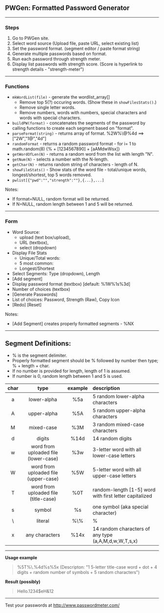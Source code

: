 ## PWGen: Formatted Password Generator ##
---
### Steps ###
1. Go to PWGen site.
2. Select word source (Upload file, paste URL, select existing list)
2. Set the password format. (segment editor / paste format string)
5. Generate multiple passwords based on format.
6. Run each password through strength meter.
7. Display list passwords with strength score. (Score is hyperlink to strength details - "strength-meter")
---
### Functions ###
  * `mkWordList(file)` - generate the wordlist_array[]
    * Remove top 5(?) occuring words. (Show these in `showFilesStats()`.)
    * Remove single letter words.
    * Remove numbers, words with numbers, special characters and words with special characters.
  * `buildPW(format)` - concatenates the segments of the password by calling functions to create each segment based on "format".
  * `parseFormat(string)` - returns array of format. %2W%\\\@%4d ==> ["2W","1@","4d"]
  * `randomFormat` - returns a random password format - for i= 1 to math.random(8) {% + [1234567890] + [aAMdwWsx]}
  * `getWordOfLen(N)` - returns a random word from the list with length "N".
  * `getNum(N)` - selects a number with the N-length.
  * `getChar(N)` - returns random string of characters - length of N.
  * `showFileStats()` - Show stats of the word file - total/unique words, longest/shortest, top 5 words removed.
  * `pwlist[{"pwd":"","strength":""},{...},...]`

Notes:
  * If format=NULL, random format will be returned.
  * If N=NULL, random length between 1 and 5 will be returned.

---
### Form ###
* Word Source: 
  *  upload (text box/upload), 
  *  URL (textbox), 
  *  select (dropdown)
* Display File Stats
  * Unique/Total words: 
  * 5 most common:
  * Longest/Shortest
* Select Segments: Type (dropdown), Length
* [Add segment]
* Display password format (textbox) [default: %1W%1s%3d]
* Number of choices (textbox)
* [Generate Passwords]
* List of choices: Password, Strength (Raw), Copy Icon
* [Redo] [Reset]

Notes:
  * [Add Segment] creates properly formatted segments - %NX
---
## Segment Definitions: ##
* % is the segment delimiter.
* Properly formatted segment should be % followed by number then type; % + length + char.<br>
* If no number is provided for length, length of 1 is assumed.<br>
* If number is 0, random length between 1 and 5 is used.<br>

|char|type|example|description|
|:---:|:------------:|:-----:|:---------------------------|
|a|lower-alpha|%5a|5 random lower-alpha characters|
|A|upper-alpha|%5A|5 random upper-alpha characters|
|M|mixed-case|%3M|3 random mixed-case characters|
|d|digits|%14d|14 random digits|
|w|word from uploaded file (lower-case)|%3w|3-letter word with all lower-case letters|
|W|word from uploaded file (upper-case)|%5W|5-letter word with all upper-case letters|
|T|word from uploaded file (title-case)|%0T|random-length [1-5] word with first letter capitalized|
|s|symbol|%s|one symbol (aka special character)|
| \\ |literal|%\\\%|%|
|x|any characters|%14x|14 random characters of any type (a,A,M,d,w,W,T,s,x)|

---
__Usage example__
> %5T%\\\.%4d%s%5x (Descripton: "1 5-letter title-case word + dot + 4 digits + random number of symbols + 5 random characters")

__Result (possibly)__
> Hello.1234$eH&12
---
Test your passwords at http://www.passwordmeter.com/
